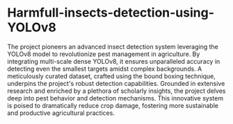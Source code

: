 # Harmfull-insects-detection-using-YOLOv8
The project pioneers an advanced insect detection system leveraging the YOLOv8 model to revolutionize pest management in agriculture. By integrating multi-scale dense YOLOv8, it ensures unparalleled accuracy in detecting even the smallest targets amidst complex backgrounds. A meticulously curated dataset, crafted using the bound boxing technique, underpins the project's robust detection capabilities. Grounded in extensive research and enriched by a plethora of scholarly insights, the project delves deep into pest behavior and detection mechanisms. This innovative system is poised to dramatically reduce crop damage, fostering more sustainable and productive agricultural practices.
